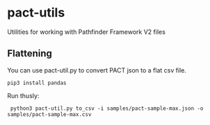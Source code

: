 # pact-utils
Utilities for working with Pathfinder Framework V2 files

## Flattening
You can use pact-util.py to convert PACT json to a flat csv file.

```
pip3 install pandas
```

Run thusly:

```
 python3 pact-util.py to_csv -i samples/pact-sample-max.json -o samples/pact-sample-max.csv
```
